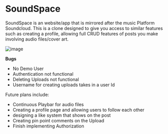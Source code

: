 # SoundSpace
SoundSpace is an website/app that is mirrored after the music Platform Soundcloud.  This is a clone designed to give you access to similar features such as creating a profile, allowing full CRUD features of posts you make involving audio files/cover art.


![image](https://user-images.githubusercontent.com/67086515/127363854-a48dac48-82f2-4d0f-810a-0eb47f1d7e85.png)

**Bugs**
- No Demo User
- Authentication not functional
- Deleting Uploads not functional
- Username for creating uploads takes in a user Id


Future plans include:
  - Continuous Playbar for audio files
  - Creating a profile page and allowing users to follow each other
  - designing a like system that shows on the post
  - Creating pin point comments on the Upload
  - Finish implementing Authorization
